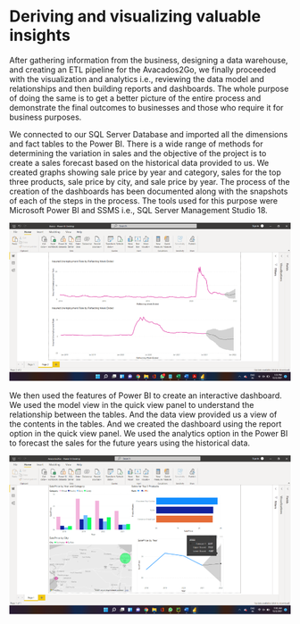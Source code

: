 # Deriving and visualizing valuable insights

After gathering information from the business, designing a data warehouse, and creating an ETL pipeline for the Avacados2Go, we finally proceeded with the visualization and analytics i.e., reviewing the data model and relationships and then building reports and dashboards. The whole purpose of doing the same is to get a better picture of the entire process and demonstrate the final outcomes to businesses and those who require it for business purposes. 

We connected to our SQL Server Database and imported all the dimensions and fact tables to the Power BI. There is a wide range of methods for determining the variation in sales and the objective of the project is to create a sales forecast based on the historical data provided to us. We created graphs showing sale price by year and category, sales for the top three products, sale price by city, and sale price by year. The process of the creation of the dashboards has been documented along with the snapshots of each of the steps in the process. The tools used for this purpose were Microsoft Power BI and SSMS i.e., SQL Server Management Studio 18. 

![Sales Data](/Diagrams/Sales_Viz.png)

We then used the features of Power BI to create an interactive dashboard. We used the model view in the quick view panel to understand the relationship between the tables. And the data view provided us a view of the contents in the tables. And we created the dashboard using the report option in the quick view panel. We used the analytics option in the Power BI to forecast the sales for the future years using the historical data. 

![Final Dash](/Diagrams/Final_Dashboard.png)